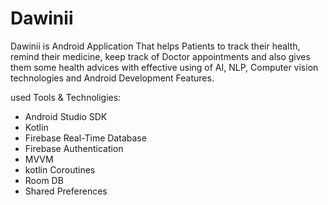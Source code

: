 # Dawinii
Dawinii is Android Application That helps Patients to track their health, remind their medicine, keep track of Doctor appointments and also gives them some health advices with effective using of AI, NLP, Computer vision technologies and Android Development Features.

used Tools & Technoligies:
- Android Studio SDK
- Kotlin
- Firebase Real-Time Database
- Firebase Authentication
- MVVM
- kotlin Coroutines
- Room DB
- Shared Preferences
